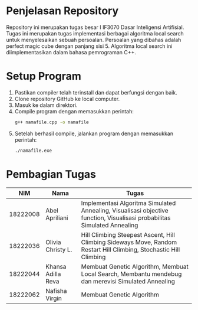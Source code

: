 # Penjelasan Repository
Repository ini merupakan tugas besar I IF3070 Dasar Inteligensi Artifisial.
Tugas ini merupakan tugas implementasi berbagai algoritma local search untuk menyelesaikan sebuah persoalan.
Persoalan yang dibahas adalah perfect magic cube dengan panjang sisi 5.
Algoritma local search ini diimplementasikan dalam bahasa pemrograman C++.

# Setup Program
1. Pastikan compiler telah terinstall dan dapat berfungsi dengan baik.
2. Clone repository GitHub ke local computer.
3. Masuk ke dalam direktori.
4. Compile program dengan memasukkan perintah:
   ```sh
   g++ namafile.cpp -o namafile
   ```
5. Setelah berhasil compile, jalankan program dengan memasukkan perintah:
   ```sh
   ./namafile.exe
   ```

# Pembagian Tugas
| NIM        | Nama                     | Tugas |
|------------|--------------------------|---------------------------------------------------------------|
| 18222008   | Abel Apriliani           | Implementasi Algoritma Simulated Annealing, Visualisasi objective function, Visualisasi probabilitas Simulated Annealing |
| 18222036   | Olivia Christy L.        | Hill Climbing Steepest Ascent, Hill Climbing Sideways Move, Random Restart Hill Climbing, Stochastic Hill Climbing |
| 18222044   | Khansa Adilla Reva       | Membuat Genetic Algorithm, Membuat Local Search, Membantu mendebug dan merevisi Simulated Annealing |
| 18222062   | Nafisha Virgin           | Membuat Genetic Algorithm |

